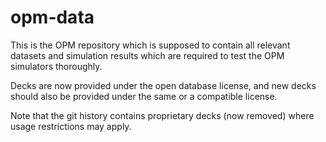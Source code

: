 opm-data
========

This is the OPM repository which is supposed to contain all relevant
datasets and simulation results which are required to test the OPM
simulators thoroughly.

Decks are now provided under the open database license, and new decks
should also be provided under the same or a compatible license.

Note that the git history contains proprietary decks (now removed) where
usage restrictions may apply.